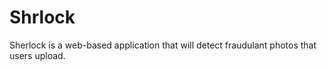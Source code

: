 # Shrlock
Sherlock is a web-based application that will detect fraudulant photos that users upload.

